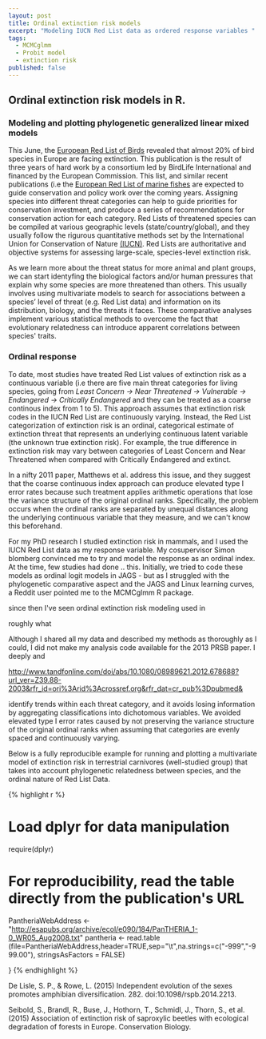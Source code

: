 ```yaml
---
layout: post
title: Ordinal extinction risk models
excerpt: "Modeling IUCN Red List data as ordered response variables "
tags: 
  - MCMCglmm
  - Probit model
  - extinction risk
published: false
---
```





## Ordinal extinction risk models in R. 
### Modeling and plotting phylogenetic generalized linear mixed models

This June, the [European Red List of Birds](http://www.birdlife.org/europe-and-central-asia/european-red-list-birds-0) revealed that almost 20% of bird species in Europe are facing extinction. This publication is the result of three years of hard work by a consortium led by BirdLife International and financed by the European Commission. This list, and similar recent publications (i.e the [European Red List of marine fishes](http://www.theguardian.com/environment/2015/jun/03/40-of-europes-sharks-and-rays-face-extinction)  are expected to guide conservation and policy work over the coming years. 
Assigning species into different threat categories can help to guide priorities for conservation investment, and produce a series of recommendations for conservation action for each category. Red Lists of threatened species can be compiled at various geographic levels (state/country/global), and they usually follow the rigurous quantitative methods set by the International Union for Conservation of Nature [(IUCN)](http://www.iucnredlist.org/). Red Lists are authoritative and objective systems for assessing large-scale, species-level extinction risk. 

As we learn more about the threat status for more animal and plant groups,  we can start  identyfing the biological factors and/or human pressures that explain why some species are more threatened than others. This usually involves using multivariate models to search for associations between a species’ level of threat (e.g. Red List data) and information on its distribution, biology, and the threats it faces. These comparative analyses implement various statistical methods to overcome the fact that evolutionary relatedness can introduce apparent correlations between species' traits. 

### Ordinal response

To date, most studies have treated Red List values of extinction risk as a continuous variable (i.e there are five main threat categories for living species, going from _Least Concern -> Near Threatened -> Vulnerable -> Endangered -> Critically Endangered_ and they can be treated as a coarse continous index from 1 to 5). This approach assumes that  extinction risk codes in the IUCN Red List are continuously varying. Instead, the Red List categorization of extinction risk is an ordinal, categorical estimate of extinction threat that represents an underlying continuous latent variable (the unknown true extinction risk). For example, the true difference in extinction risk may vary between categories of Least Concern and Near Threatened when compared with Critically Endangered and extinct. 

In a nifty 2011 paper, Matthews et al. address this issue, and they suggest that the coarse continuous index approach can produce elevated type I error rates because such treatment applies arithmetic operations that lose the variance structure of the original ordinal ranks. Specifically, the problem occurs when the ordinal ranks are separated by unequal distances along the underlying continuous variable that they measure, and we can't know this beforehand.

For my PhD research I studied extinction risk in mammals, and I used the IUCN Red List data as my response variable. My cosupervisor Simon blomberg convinced me to try and model the response as an ordinal index. At the time, few studies had done .. this.
Initially, we tried to code these models as ordinal logit models in JAGS - but as I struggled with the phylogenetic comparative aspect and the JAGS and Linux learning curves, a Reddit user pointed me to the MCMCglmm R package.  

since then I've seen ordinal extinction risk modeling used in 

roughly what

Although I shared all my data and described my methods as thoroughly as I could, I did not make my analysis code available for the 2013 PRSB paper. I deeply and

http://www.tandfonline.com/doi/abs/10.1080/08989621.2012.678688?url_ver=Z39.88-2003&rfr_id=ori%3Arid%3Acrossref.org&rfr_dat=cr_pub%3Dpubmed&


identify trends within each threat category, and it avoids losing information by aggregating classifications into dichotomous variables. We avoided elevated type I error
rates caused by not preserving the variance structure of the original ordinal ranks when assuming that categories are evenly spaced and continuously varying.




Below is a fully reproducible example for running and plotting a multivariate model of extinction risk in terrestrial carnivores (well-studied group) that takes into account phylogenetic relatedness between species, and the ordinal nature of Red List Data. 


{% highlight r %}

# Load dplyr for data manipulation
require(dplyr)

# For reproducibility, read the table directly from the publication's URL 
PantheriaWebAddress <- "http://esapubs.org/archive/ecol/e090/184/PanTHERIA_1-0_WR05_Aug2008.txt"
pantheria <- read.table (file=PantheriaWebAddress,header=TRUE,sep="\t",na.strings=c("-999","-999.00"),
                          stringsAsFactors = FALSE)


}
{% endhighlight %}



De Lisle, S. P., & Rowe, L. (2015) Independent evolution of the sexes promotes amphibian diversification. 282. doi:10.1098/rspb.2014.2213.

Seibold, S., Brandl, R., Buse, J., Hothorn, T., Schmidl, J., Thorn, S., et al. (2015) Association of extinction risk of saproxylic beetles with ecological degradation of forests in Europe. Conservation Biology.
